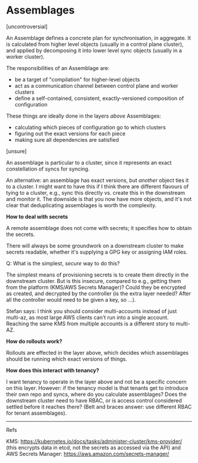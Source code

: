 <!-- -*- fill-column: 100 -*- -->
# Assemblages

[uncontroversial]

An Assemblage defines a concrete plan for synchronisation, in aggregate. It is calculated from
higher level objects (usually in a control plane cluster), and applied by decomposing it into lower
level sync objects (usually in a worker cluster).

The responsibilities of an Assemblage are:

 - be a target of "compilation" for higher-level objects
 - act as a communication channel between control plane and worker clusters
 - define a self-contained, consistent, exactly-versioned composition of configuration

These things are ideally done in the layers _above_ Assemblages:

 - calculating which pieces of configuration go to which clusters
 - figuring out the exact versions for each piece
 - making sure all dependencies are satisfied

[unsure]

An assemblage is particular to a cluster, since it represents an exact constellation of syncs for
syncing.

An alternative: an assemblage has exact versions, but _another_ object ties it to a cluster. I might
want to have this if I think there are different flavours of tying to a cluster, e.g., sync this
directly vs. create this in the downstream and monitor it. The downside is that you now have more
objects, and it's not clear that deduplicating assemblages is worth the complexity.

**How to deal with secrets**

A remote assemblage does not come with secrets; it specifies how to obtain the secrets.

There will always be some groundwork on a downstream cluster to make secrets readable, whether it's
supplying a GPG key or assigning IAM roles.

Q: What is the simplest, _secure_ way to do this?

The simplest means of provisioning secrets is to create them directly in the downstream cluster. But
is this insecure, compared to e.g., getting them from the platform (KMS/AWS Secrets Manager)? Could
they be encrypted as created, and decrypted by the controller (is the extra layer needed? After all
the controller would need to be given a key, so ...).

Stefan says: I think you should consider multi-accounts instead of just multi-az, as most large AWS
clients can't run into a single account. Reaching the same KMS from multiple accounts is a different
story to multi-AZ.

**How do rollouts work?**

Rollouts are effected in the layer above, which decides which assemblages should be running which
exact versions of things.

**How does this interact with tenancy?**

I want tenancy to operate in the layer above and not be a specific concern on this layer. However:
if the tenancy model is that tenants get to introduce their own repo and syncs, where do you
calculate assemblages? Does the downstream cluster need to have RBAC, or is access control
considered settled before it reaches there? (Belt and braces answer: use different RBAC for tenant
assemblages).

---

Refs

KMS: https://kubernetes.io/docs/tasks/administer-cluster/kms-provider/
(this encrypts data in etcd, not the secrets as accessed via the API)
and AWS Secrets Manager: https://aws.amazon.com/secrets-manager/


